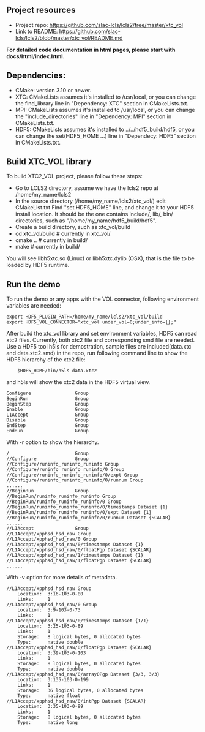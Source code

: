 ## Project resources
- Project repo: https://github.com/slac-lcls/lcls2/tree/master/xtc_vol
- Link to README: https://github.com/slac-lcls/lcls2/blob/master/xtc_vol/README.md

**For detailed code documentation in html pages, please start with docs/html/index.html.**

## Dependencies:
- CMake: version 3.10 or newer.
- XTC: CMakeLists assumes it's installed to /usr/local, or you can change the find_library line in "Dependency: XTC" section in CMakeLists.txt.
- MPI: CMakeLists assumes it's installed to /usr/local, or you can change the "include_directories" line in "Dependency: MPI" section in CMakeLists.txt.
- HDF5: CMakeLists assumes it's installed to ../../hdf5_build/hdf5, or you can change the set(HDF5_HOME ...) line in "Dependecy: HDF5" section in CMakeLists.txt.

## Build XTC_VOL library
To build XTC2_VOL project, please follow these steps:
- Go to LCLS2 directory, assume we have the lcls2 repo at /home/my_name/lcls2
- In the source directory (/home/my_name/lcls2/xtc_vol/) edit CMakeList.txt
        Find "set HDF5_HOME" line, and change it to your HDF5 install location. It should be the one contains include/, lib/, bin/ directories, such as "/home/my_name/hdf5_build/hdf5".
- Create a build directory, such as xtc_vol/build
- cd xtc_vol/build # currently in xtc_vol/
- cmake ..         # currently in build/
- make             # currently in build/

You will see libh5xtc.so (Linux) or libh5xtc.dylib (OSX), that is the file to be loaded by HDF5 runtime.

## Run the demo
To run the demo or any apps with the VOL connector, following environment variables are needed:

    export HDF5_PLUGIN_PATH=/home/my_name/lcls2/xtc_vol/build
    export HDF5_VOL_CONNECTOR="xtc_vol under_vol=0;under_info={};"

After build the xtc_vol library and set environment variables, HDF5 can read xtc2 files. Currently, both xtc2 file and corresponding smd file are needed. 
Use a HDF5 tool h5ls for demostration, sample files are included(data.xtc and data.xtc2.smd) in the repo, run following command line to show the HDF5 hierarchy of the xtc2 file:
    
        $HDF5_HOME/bin/h5ls data.xtc2
and h5ls will show the xtc2 data in the HDF5 virtual view. 

    Configure                Group
    BeginRun                 Group
    BeginStep                Group
    Enable                   Group
    L1Accept                 Group
    Disable                  Group
    EndStep                  Group
    EndRun                   Group
    
With -r option to show the hierarchy.    

    /                        Group
    //Configure              Group
    //Configure/runinfo_runinfo_runinfo Group
    //Configure/runinfo_runinfo_runinfo/0 Group
    //Configure/runinfo_runinfo_runinfo/0/expt Group
    //Configure/runinfo_runinfo_runinfo/0/runnum Group
    ......
    //BeginRun               Group
    //BeginRun/runinfo_runinfo_runinfo Group
    //BeginRun/runinfo_runinfo_runinfo/0 Group
    //BeginRun/runinfo_runinfo_runinfo/0/timestamps Dataset {1}
    //BeginRun/runinfo_runinfo_runinfo/0/expt Dataset {1}
    //BeginRun/runinfo_runinfo_runinfo/0/runnum Dataset {SCALAR}
    ......
    //L1Accept               Group
    //L1Accept/xpphsd_hsd_raw Group
    //L1Accept/xpphsd_hsd_raw/0 Group
    //L1Accept/xpphsd_hsd_raw/0/timestamps Dataset {1}
    //L1Accept/xpphsd_hsd_raw/0/floatPgp Dataset {SCALAR}
    //L1Accept/xpphsd_hsd_raw/1/timestamps Dataset {1}
    //L1Accept/xpphsd_hsd_raw/1/floatPgp Dataset {SCALAR}
    ......

With -v option for more details of metadata.

    //L1Accept/xpphsd_hsd_raw Group
        Location:  3:16-103-0-80
        Links:     1
    //L1Accept/xpphsd_hsd_raw/0 Group
        Location:  3:9-103-0-73
        Links:     1
    //L1Accept/xpphsd_hsd_raw/0/timestamps Dataset {1/1}
        Location:  3:25-103-0-89
        Links:     1
        Storage:   8 logical bytes, 0 allocated bytes
        Type:      native double
    //L1Accept/xpphsd_hsd_raw/0/floatPgp Dataset {SCALAR}
        Location:  3:39-103-0-103
        Links:     1
        Storage:   8 logical bytes, 0 allocated bytes
        Type:      native double
    //L1Accept/xpphsd_hsd_raw/0/array0Pgp Dataset {3/3, 3/3}
        Location:  3:135-103-0-199
        Links:     1
        Storage:   36 logical bytes, 0 allocated bytes
        Type:      native float
    //L1Accept/xpphsd_hsd_raw/0/intPgp Dataset {SCALAR}
        Location:  3:35-103-0-99
        Links:     1
        Storage:   8 logical bytes, 0 allocated bytes
        Type:      native long
    
